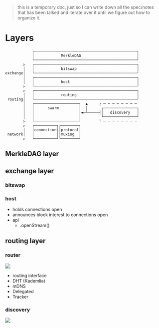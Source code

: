 > this is a temporary doc, just so I can write down all the spec/notes that has been talked and iterate over it until we figure out how to organize it.

# Layers

```
            ┌──────────────────────────────────────────────┐
            │            MerkleDAG                         │
            └──────────────────────────────────────────────┘
        ▷   ┌──────────────────────────────────────────────┐
        │   │            bitswap                           │
exchange│   └──────────────────────────────────────────────┘
        │   ┌──────────────────────────────────────────────┐
        │   │            host                              │
        ▷   └──────────────────────────────────────────────┘
        ▷   ┌──────────────────────────────────────────────┐
        │   │            routing                           │
 routing│   └──────────────────────────────────────────────┘
        │   ┌────────────────────┐  ▲     ┌ ─ ─ ─ ─ ─ ─ ─ ─
        │   │      swarm         │  │      ┌───────────────┐
        │   │                    │◀─┴─────┤│   discovery   │
        │   │                    │         └───────────────┘
        ▷   └────────────────────┘        └ ─ ─ ─ ─ ─ ─ ─ ─
        ▷   ┌──────────┐┌────────┐
        │   │connection││protocol│
 network│   │          ││muxing  │
        ▷   └──────────┘└────────┘
```

## MerkleDAG layer

## exchange layer

### bitswap

### host

- holds connections open
- announces block interest to connections open
- api
  - .openStream(<peer that owns blockId>)

## routing layer

### router

![](https://cldup.com/gifxf20TnJ-3000x3000.png)

- routing interface
- DHT (Kademlia)
- mDNS
- Delegated
- Tracker

### discovery

![](https://cldup.com/q3JsosI5zo-3000x3000.png)

